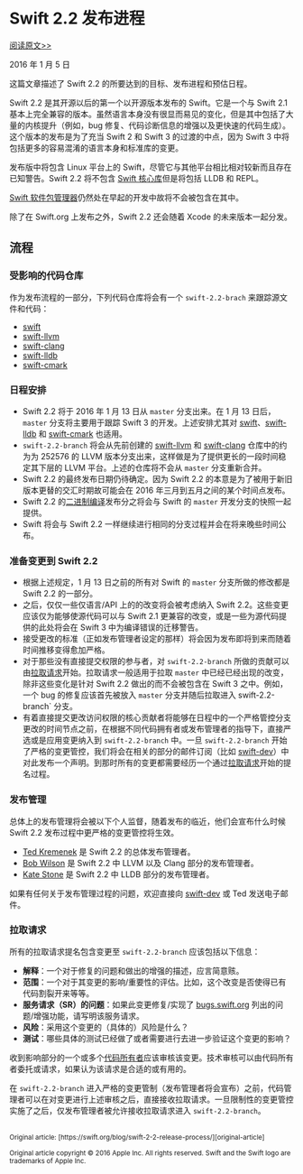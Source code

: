 # Swift 2.2 发布进程

[阅读原文>>][original-article]

2016 年 1 月 5 日

这篇文章描述了 Swift 2.2 的所要达到的目标、发布进程和预估日程。

Swift 2.2 是其开源以后的第一个以开源版本发布的 Swift。它是一个与 Swift 2.1 基本上完全兼容的版本。虽然语言本身没有很显而易见的变化，但是其中包括了大量的内核提升（例如，bug 修复、代码诊断信息的增强以及更快速的代码生成）。这个版本的发布是为了充当 Swift 2 和 Swift 3 的过渡的中点，因为 Swift 3 中将包括更多的容易混淆的语言本身和标准库的变更。

发布版中将包含 Linux 平台上的 Swift，尽管它与其他平台相比相对较新而且存在已知警告。Swift 2.2 将不包含 [Swift 核心库][swift-core-library]但是将包括 LLDB 和 REPL。

[Swift 软件包管理器][swift-package-manager]仍然处在早起的开发中故将不会被包含在其中。

除了在 Swift.org 上发布之外，Swift 2.2 还会随着 Xcode 的未来版本一起分发。

## 流程
### 受影响的代码仓库
作为发布流程的一部分，下列代码仓库将会有一个 `swift-2.2-brach` 来跟踪源文件和代码：
* [swift][swift]
* [swift-llvm][swift-llvm]
* [swift-clang][swift-clang]
* [swift-lldb][swift-lldb]
* [swift-cmark][swift-cmark]

### 日程安排
* Swift 2.2 将于 2016 年 1 月 13 日从 `master` 分支出来。在 1 月 13 日后，`master` 分支将主要用于跟踪 Swift 3 的开发。上述安排尤其对 [swift][swift]、[swift-lldb][swift-lldb] 和 [swift-cmark][swift-cmark] 也适用。
* `swift-2.2-branch` 将会从先前创建的 [swift-llvm][swift-llvm] 和 [swift-clang][swift-clang] 仓库中的约为为 252576 的 LLVM 版本分支出来，这样做是为了提供更长的一段时间稳定其下层的 LLVM 平台。上述的仓库将不会从 `master` 分支重新合并。
* Swift 2.2 的最终发布日期仍待确定。因为 Swift 2.2 的本意是为了被用于新旧版本更替的交汇时期故可能会在 2016 年三月到五月之间的某个时间点发布。
* Swift 2.2 的[二进制编译][binary-builds]发布分之将会与 Swift 的 `master` 开发分支的快照一起提供。
* Swift 将会与 Swift 2.2 一样继续进行相同的分支过程并会在将来晚些时间公布。

### 准备变更到 Swift 2.2
* 根据上述规定，1 月 13 日之前的所有对 Swift 的 `master` 分支所做的修改都是 Swift 2.2 的一部分。
* 之后，仅仅一些仅语言/API 上的的改变将会被考虑纳入 Swift 2.2。这些变更应该仅为能够使源代码可以与 Swift 2.1 更兼容的改变，或是一些为源代码提供的此处将会在 Swift 3 中为编译错误的迁移警告。
* 接受更改的标准（正如发布管理者设定的那样）将会因为发布即将到来而随着时间推移变得愈加严格。
* 对于那些没有直接提交权限的参与者，对 `swift-2.2-branch` 所做的贡献可以由[拉取请求][pull-request]开始。拉取请求一般适用于拉取 `master` 中已经已经出现的改变，除非这些变化是针对 Swift 2.2 做出的而不会被包含在 Swift 3 之中。例如，一个 bug 的修复应该首先被放入 `master` 分支并随后拉取进入 swift-2.2-branch` 分支。
* 有着直接提交更改访问权限的核心贡献者将能够在日程中的一个严格管控分支更改的时间节点之前，在根据不同代码拥有者或发布管理者的指导下，直接严选或是应用变更纳入到 `swift-2.2-branch` 中。一旦 `swift-2.2-branch` 开始了严格的变更管控，我们将会在相关的部分的邮件订阅（比如 [swift-dev][swift-dev]）中对此发布一个声明。到那时所有的变更都需要经历一个通过[拉取请求][pull-request]开始的提名过程。

### 发布管理
总体上的发布管理将会被以下个人监督，随着发布的临近，他们会宣布什么时候 Swift 2.2 发布过程中更严格的变更管控将生效。
* [Ted Kremenek][ted-kremenek] 是 Swift 2.2 的总体发布管理者。
* [Bob Wilson][bob-wilson] 是 Swift 2.2 中 LLVM 以及 Clang 部分的发布管理者。
* [Kate Stone][kate-stone] 是 Swift 2.2 中 LLDB 部分的发布管理者。

如果有任何关于发布管理过程的问题，欢迎直接向 [swift-dev][swift-dev] 或 Ted 发送电子邮件。

### 拉取请求
所有的拉取请求提名包含变更至 `swift-2.2-branch` 应该包括以下信息：
* __解释__：一个对于修复的问题和做出的增强的描述，应言简意赅。
* __范围__：一个对于其变更的影响/重要性的评估。比如，这个改变是否使得已有代码割裂开来等等。
* __服务请求（SR）的问题__：如果此变更修复/实现了 [bugs.swift.org][bugs.swift.org] 列出的问题/增强功能，请写明该服务请求。
* __风险__：采用这个变更的（具体的）风险是什么？
* __测试__：哪些具体的测试已经做了或者需要进行去进一步验证这个变更的影响？

收到影响部分的一个或多个[代码所有者][code-owners]应该审核该变更。技术审核可以由代码所有者委托或请求，如果认为该请求是合适的或有用的。

在 `swift-2.2-branch` 进入严格的变更管制（发布管理者将会宣布）之前，代码管理者可以在对变更进行上述审核之后，直接接收拉取请求。一旦限制性的变更管控实施了之后，仅发布管理者被允许接收拉取请求进入  `swift-2.2-branch`。

<br />
<sub>Original article: [https://swift.org/blog/swift-2-2-release-process/][original-article]</sub>

<sup>Original article copyright © 2016 Apple Inc. All rights reserved. Swift and the Swift logo are trademarks of Apple Inc.</sup>

[original-article]: https://swift.org/blog/swift-2-2-release-process/
[swift-core-library]: https://swift.org/core-libraries/
[swift-package-manager]: https://swift.org/package-manager/
[swift]: https://github.com/apple/swift
[swift-llvm]: https://github.com/apple/swift-llvm
[swift-clang]: https://github.com/apple/swift-clang
[swift-lldb]: https://github.com/apple/swift-lldb
[swift-cmark]: https://github.com/apple/swift-cmark
[binary-builds]: https://swift.org/download/
[pull-request]: https://swift.org/blog/swift-2-2-release-process/#pull-requests
[swift-dev]: https://lists.swift.org/mailman/listinfo/swift-dev
[ted-kremenek]: https://github.com/tkremenek
[bob-wilson]: https://github.com/bob-wilson
[kate-stone]: https://github.com/k8stone
[bugs.swift.org]: https://bugs.swift.org/
[code-owners]: https://swift.org/community/#code-owners
